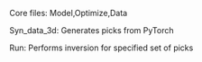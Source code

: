 Core files:
Model,Optimize,Data

Syn_data_3d: Generates picks from PyTorch

Run: Performs inversion for specified set of picks



